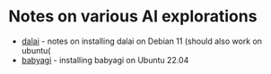 # Notes on various AI explorations 

- [dalai](./dalai.md) - notes on installing dalai on Debian 11 (should also work on ubuntu(
- [babyagi](./babyagi.md) - installing babyagi on Ubuntu 22.04
